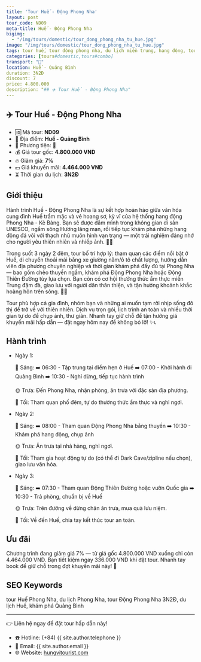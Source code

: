 ```yaml
---
title: 'Tour Huế - Động Phong Nha'
layout: post
tour_code: ND09
meta-title: Huế - Động Phong Nha
bigimg:
  - "/img/tours/domestic/tour_dong_phong_nha_tu_hue.jpg"
image: "/img/tours/domestic/tour_dong_phong_nha_tu_hue.jpg"
tags: tour huế, tour động phong nha, du lịch miền trung, hang động, tour nội địa
categories: [tours#domestic,tours#combo]
transport: "🚌"
location: Huế - Quảng Bình
duration: 3N2Đ
discount: 7
price: 4.800.000
description: "## ✈️ Tour Huế - Động Phong Nha"
---
```


## ✈️ Tour Huế - Động Phong Nha 

- 🆔 Mã tour: **ND09**
- 📍 Địa điểm: **Huế - Quảng Bình**
- 🚗 Phương tiện: **🚌**
- 💰 Giá tour gốc: **4.800.000 VND**
- 🔥 Giảm giá: **7%**
- 💵 Giá khuyến mãi: **4.464.000 VND**
- ⏳ Thời gian du lịch: **3N2Đ**

## Giới thiệu
Hành trình Huế - Động Phong Nha là sự kết hợp hoàn hảo giữa văn hóa cung đình Huế trầm mặc và vẻ hoang sơ, kỳ vĩ của hệ thống hang động Phong Nha - Kẻ Bàng. Bạn sẽ được đắm mình trong không gian di sản UNESCO, ngắm sông Hương lãng mạn, rồi tiếp tục khám phá những hang động đá vôi với thạch nhũ muôn hình vạn trạng — một trải nghiệm đáng nhớ cho người yêu thiên nhiên và nhiếp ảnh. 🌿📸

Trong suốt 3 ngày 2 đêm, tour bố trí hợp lý: tham quan các điểm nổi bật ở Huế, di chuyển thoải mái bằng xe giường nằm/ô tô chất lượng, hướng dẫn viên địa phương chuyên nghiệp và thời gian khám phá đầy đủ tại Phong Nha — bao gồm chèo thuyền ngầm, khám phá Động Phong Nha hoặc Động Thiên Đường tùy lựa chọn. Bạn còn có cơ hội thưởng thức ẩm thực miền Trung đậm đà, giao lưu với người dân thân thiện, và tận hưởng khoảnh khắc hoàng hôn trên sông. 🍜🌅

Tour phù hợp cả gia đình, nhóm bạn và những ai muốn tạm rời nhịp sống đô thị để trở về với thiên nhiên. Dịch vụ trọn gói, lịch trình an toàn và nhiều thời gian tự do để chụp ảnh, thư giãn. Nhanh tay giữ chỗ để tận hưởng giá khuyến mãi hấp dẫn — đặt ngay hôm nay để không bỏ lỡ! ✨📞

## Hành trình
- Ngày 1:

  🌅 Sáng: ➡️ 06:30 - Tập trung tại điểm hẹn ở Huế ➡️ 07:00 - Khởi hành đi Quảng Bình ➡️ 10:30 - Nghỉ dừng, tiếp tục hành trình  

  🌞 Trưa: Đến Phong Nha, nhận phòng, ăn trưa với đặc sản địa phương.  

  🌙 Tối: Tham quan phố đêm, tự do thưởng thức ẩm thực và nghỉ ngơi.

- Ngày 2:

  🌅 Sáng: ➡️ 08:00 - Tham quan Động Phong Nha bằng thuyền ➡️ 10:30 - Khám phá hang động, chụp ảnh  

  🌞 Trưa: Ăn trưa tại nhà hàng, nghỉ ngơi.  

  🌙 Tối: Tham gia hoạt động tự do (có thể đi Dark Cave/zipline nếu chọn), giao lưu văn hóa.

- Ngày 3:

  🌅 Sáng: ➡️ 07:30 - Tham quan Động Thiên Đường hoặc vườn Quốc gia ➡️ 10:30 - Trả phòng, chuẩn bị về Huế  

  🌞 Trưa: Trên đường về dừng chân ăn trưa, mua quà lưu niệm.  

  🌙 Tối: Về đến Huế, chia tay kết thúc tour an toàn.

## Ưu đãi
Chương trình đang giảm giá 7% — từ giá gốc 4.800.000 VND xuống chỉ còn 4.464.000 VND. Bạn tiết kiệm ngay 336.000 VND khi đặt tour. Nhanh tay book để giữ chỗ trong đợt khuyến mãi này! 🎉

## SEO Keywords
tour Huế Phong Nha, du lịch Phong Nha, tour Động Phong Nha 3N2Đ, du lịch Huế, khám phá Quảng Bình

---

👉 Liên hệ ngay để đặt tour hấp dẫn này!

- ☎️ Hotline: (+84) {{ site.author.telephone }}
- 📧 Email: {{ site.author.email }}
- 🌐 Website: [hungvitourist.com](https://hungvitourist.com)

